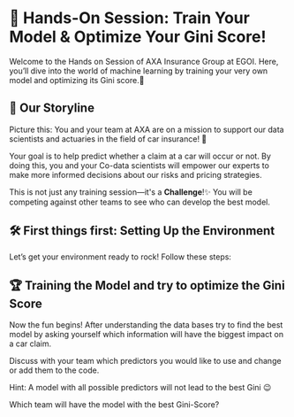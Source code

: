 # 🚀 Hands-On Session: Train Your Model & Optimize Your Gini Score! 

Welcome to the Hands on Session of AXA Insurance Group at EGOI. Here, you’ll dive into the world of machine learning by training your very own model and optimizing its Gini score.💪

## 📖 Our Storyline
Picture this: You and your team at AXA are on a mission to support our data scientists and actuaries in the field of car insurance! 🚗

Your goal is to help predict whether a claim at a car will occur or not. 
By doing this, you and your Co-data scientists will empower our experts to make more informed decisions about our risks and pricing strategies.

This is not just any training session—it's a **Challenge**!✨ 
You will be competing against other teams to see who can develop the best model.


## 🛠️ First things first: Setting Up the Environment
Let’s get your environment ready to rock! Follow these steps:



## 🏆 Training the Model and try to optimize the Gini Score
Now the fun begins! After understanding the data bases try to find the best model by asking yourself which information will have the biggest impact on a car claim. 

Discuss with your team which predictors you would like to use and change or add them to the code. 

Hint: A model with all possible predictors will not lead to the best Gini 😉

Which team will have the model with the best Gini-Score?
